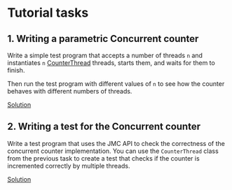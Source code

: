 # Tutorial tasks

## 1. Writing a parametric Concurrent counter

Write a simple test program that accepts a number of threads `n` and instantiates
`n` [CounterThread](app/src/main/java/org/example/CounterThread.java) threads, starts them, and waits for them to finish.

Then run the test program with different values of `n` to see how the counter behaves with different numbers of threads.

[Solution](app/src/main/java/org/example/ParametricCounter.java)

## 2. Writing a test for the Concurrent counter

Write a test program that uses the JMC API to check the correctness of the concurrent counter implementation.
You can use the `CounterThread` class from the previous task to create a test that checks if the counter is incremented correctly by multiple threads.

[Solution](app/src/main/java/org/example/ParametricCounterTest.java)